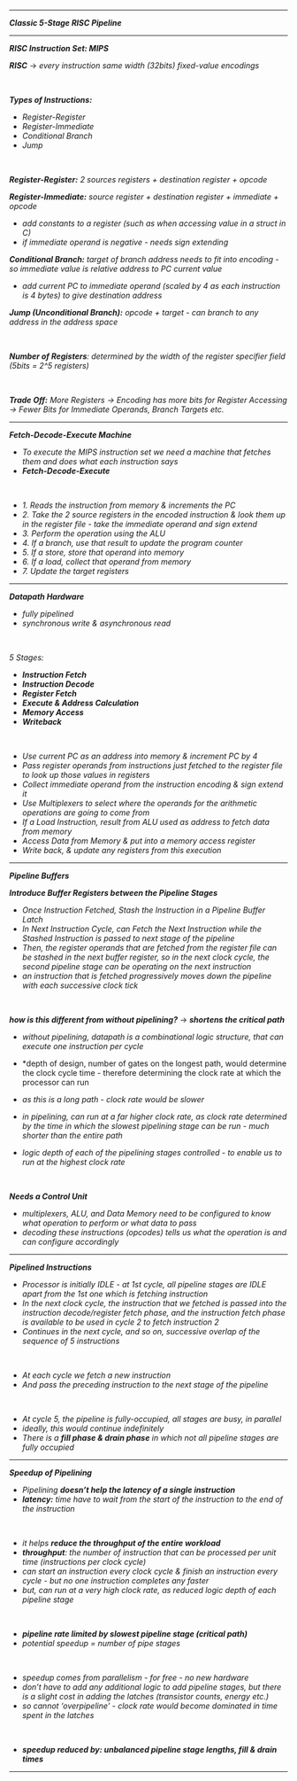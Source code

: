 
- - - 

***Classic 5-Stage RISC Pipeline***

- - - 

***RISC Instruction Set: MIPS***

***RISC***
→ *every instruction same width (32bits) fixed-value encodings*

<br>

***Types of Instructions:***
- *Register-Register*
- *Register-Immediate*
- *Conditional Branch*
- *Jump*

<br>

***Register-Register:*** *2 sources registers + destination register + opcode*

***Register-Immediate:*** *source register + destination register + immediate + opcode*
- *add constants to a register (such as when accessing value in a struct in C)*
- *if immediate operand is negative - needs sign extending*

***Conditional Branch:*** *target of branch address needs to fit into encoding - so immediate value is relative address to PC current value*
- *add current PC to immediate operand (scaled by 4 as each instruction is 4 bytes) to give destination address*

***Jump (Unconditional Branch):*** *opcode + target - can branch to any address in the address space*

<br>

***Number of Registers**: determined by the width of the register specifier field (5bits = 2^5 registers)*

<br>

***Trade Off:***
*More Registers → Encoding has more bits for Register Accessing →  Fewer Bits for Immediate Operands, Branch Targets etc.*

- - - 

***Fetch-Decode-Execute Machine***

- *To execute the MIPS instruction set we need a machine that fetches them and does what each instruction says*
- ***Fetch-Decode-Execute***

<br>

- *1. Reads the instruction from memory & increments the PC*
- *2. Take the 2 source registers in the encoded instruction & look them up in the register file - take the immediate operand and sign extend*
- *3. Perform the operation using the ALU*
- *4. If a branch, use that result to update the program counter*
- *5. If a store, store that operand into memory*
- *6. If a load, collect that operand from memory*
- *7. Update the target registers*

- - - 

***Datapath Hardware***

- *fully pipelined*
- *synchronous write & asynchronous read*

<br>

*5 Stages:*
- ***Instruction Fetch***
- ***Instruction Decode***
- ***Register Fetch***
- ***Execute & Address Calculation***
- ***Memory Access***
- ***Writeback***

<br>

- *Use current PC as an address into memory & increment PC by 4*
- *Pass register operands from instructions just fetched to the register file to look up those values in registers*
- *Collect immediate operand from the instruction encoding & sign extend it*
- *Use Multiplexers to select where the operands for the arithmetic operations are going to come from*
- *If a Load Instruction, result from ALU used as address to fetch data from memory*
- *Access Data from Memory & put into a memory access register*
- *Write back, & update any registers from this execution*

- - - 

***Pipeline Buffers***

***Introduce Buffer Registers between the Pipeline Stages***

- *Once Instruction Fetched, Stash the Instruction in a Pipeline Buffer Latch*
- *In Next Instruction Cycle, can Fetch the Next Instruction while the Stashed Instruction is passed to next stage of the pipeline*
- *Then, the register operands that are fetched from the register file can be stashed in the next buffer register, so in the next clock cycle, the second pipeline stage can be operating on the next instruction*
- *an instruction that is fetched progressively moves down the pipeline with each successive clock tick*

<br>

***how is this different from without pipelining?***
→ ***shortens the critical path***

- *without pipelining, datapath is a combinational logic structure, that can execute one instruction per cycle*
- *depth of design, number of gates on the longest path, would determine the clock cycle time - therefore determining the clock rate at which the processor can run
- *as this is a long path - clock rate would be slower*

- *in pipelining, can run at a far higher clock rate, as clock rate determined by the time in which the slowest pipelining stage can be run - much shorter than the entire path*
- *logic depth of each of the pipelining stages controlled - to enable us to run at the highest clock rate*

<br>

***Needs a Control Unit***

- *multiplexers, ALU, and Data Memory need to be configured to know what operation to perform or what data to pass*
- *decoding these instructions (opcodes) tells us what the operation is and can configure accordingly*

- - - 

***Pipelined Instructions***

- *Processor is initially IDLE - at 1st cycle, all pipeline stages are IDLE apart from the 1st one which is fetching instruction*
- *In the next clock cycle, the instruction that we fetched is passed into the instruction decode/register fetch phase, and the instruction fetch phase is available to be used in cycle 2 to fetch instruction 2*
- *Continues in the next cycle, and so on, successive overlap of the sequence of 5 instructions*

<br>

- *At each cycle we fetch a new instruction*
- *And pass the preceding instruction to the next stage of the pipeline*

<br>

- *At cycle 5, the pipeline is fully-occupied, all stages are busy, in parallel*
- *ideally, this would continue indefinitely*
- *There is a **fill phase & drain phase** in which not all pipeline stages are fully occupied*

- - - 

***Speedup of Pipelining***

- *Pipelining **doesn’t help the latency of a single instruction***
- ***latency:*** *time have to wait from the start of the instruction to the end of the instruction*

<br>

- *it helps **reduce the throughput of the entire workload***
- ***throughput**: the number of instruction that can be processed per unit time (instructions per clock cycle)*
- *can start an instruction every clock cycle & finish an instruction every cycle - but no one instruction completes any faster*
- *but, can run at a very high clock rate, as reduced logic depth of each pipeline stage*

<br>

- ***pipeline rate limited by slowest pipeline stage (critical path)***
- *potential speedup = number of pipe stages*

<br>

- *speedup comes from parallelism - for free - no new hardware*
- *don’t have to add any additional logic to add pipeline stages, but there is a slight cost in adding the latches (transistor counts, energy etc.)*
- *so cannot ‘overpipeline’ - clock rate would become dominated in time spent in the latches*

<br>

- ***speedup reduced by: unbalanced pipeline stage lengths, fill & drain times***

- - - 
